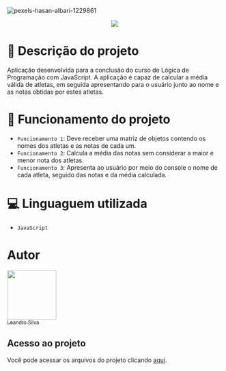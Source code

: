 ![pexels-hasan-albari-1229861](https://user-images.githubusercontent.com/89867876/204916685-e6d121f4-d839-4b8b-90e1-15df2b7fd756.png)
 
</p><p align="center">
<img src="https://img.shields.io/badge/GitHub-100000?style=for-the-badge&logo=github&logoColor=white"/>
</p>

# :pushpin: Descrição do projeto
  
  Aplicação desenvolvida para a conclusão do curso de Lógica de Programação com JavaScript. A aplicação é capaz de calcular a média válida de atletas, em seguida apresentando para o usuário junto ao nome e as notas obtidas por estes atletas.
  
# :page_facing_up: Funcionamento do projeto

- `Funcionamento 1`: Deve receber uma matriz de objetos contendo os nomes dos atletas e as notas de cada um.
- `Funcionamento 2`: Calcula a média das notas sem considerar a maior e menor nota dos atletas.
- `Funcionamento 3`: Apresenta ao usuário por meio do console o nome de cada atleta, seguido das notas e da média calculada.

# :computer: Linguaguem utilizada

- ``JavaScript``

# Autor

[<img src="https://avatars.githubusercontent.com/u/89867876?v=4" width=115><br><sub>Leandro Silva</sub>](https://github.com/AzorAhaiMkt)

##  Acesso ao projeto
Você pode acessar os arquivos do projeto clicando [aqui](https://github.com/AzorAhaiMkt/notas-atletas).
